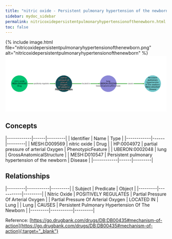 ```yaml
---
title: "nitric oxide - Persistent pulmonary hypertension of the newborn"
sidebar: mydoc_sidebar
permalink: nitricoxidepersistentpulmonaryhypertensionofthenewborn.html
toc: false 
---
```


{% include image.html file="nitricoxidepersistentpulmonaryhypertensionofthenewborn.png" alt="nitricoxidepersistentpulmonaryhypertensionofthenewborn" %}![Path Visualization](/images/nitricoxidepersistentpulmonaryhypertensionofthenewborn.png)

## Concepts

|------------|------|---------|
| Identifier | Name | Type    |
|------------|------|---------|
| MESH:D009569 | nitric oxide | Drug |
| HP:0004972 | partial pressure of arterial Oxygen | PhenotypicFeature |
| UBERON:0002048 | lung | GrossAnatomicalStructure |
| MESH:D010547 | Persistent pulmonary hypertension of the newborn | Disease |
|------------|------|---------|

## Relationships

|---------|-----------|---------|
| Subject | Predicate | Object  |
|---------|-----------|---------|
| Nitric Oxide | POSITIVELY REGULATES | Partial Pressure Of Arterial Oxygen |
| Partial Pressure Of Arterial Oxygen | LOCATED IN | Lung |
| Lung | CAUSES | Persistent Pulmonary Hypertension Of The Newborn |
|---------|-----------|---------|

Reference: [https://go.drugbank.com/drugs/DB:DB00435#mechanism-of-action](https://go.drugbank.com/drugs/DB:DB00435#mechanism-of-action){:target="_blank"}